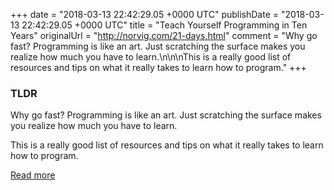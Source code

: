 +++
date = "2018-03-13 22:42:29.05 +0000 UTC"
publishDate = "2018-03-13 22:42:29.05 +0000 UTC"
title = "Teach Yourself Programming in Ten Years"
originalUrl = "http://norvig.com/21-days.html"
comment = "Why go fast? Programming is like an art. Just scratching the surface makes you realize how much you have to learn.\n\n\nThis is a really good list of resources and tips on what it really takes to learn how to program."
+++

### TLDR

Why go fast? Programming is like an art. Just scratching the surface makes you realize how much you have to learn.


This is a really good list of resources and tips on what it really takes to learn how to program.

[Read more](http://norvig.com/21-days.html)
